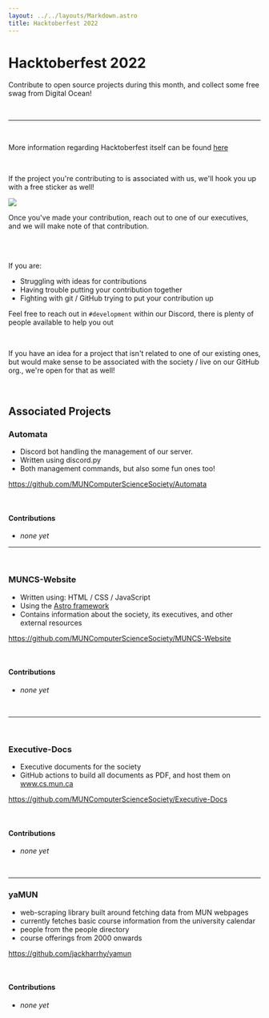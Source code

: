 ```yaml
---
layout: ../../layouts/Markdown.astro
title: Hacktoberfest 2022
---
```


# Hacktoberfest 2022

Contribute to open source projects during this month, and collect some free swag from Digital Ocean!

<br />

---

<br />

More information regarding Hacktoberfest itself can be found [here](https://hacktoberfest.com/)

<br />

If the project you're contributing to is associated with us, we'll hook you up with a free sticker as well!

<img class="w-1/2 mx-auto my-4" src="https://www.cs.mun.ca/~csclub/archive/posters/hacktoberfest2022/muncss-hacktoberfest-2022-pumpkin.png" />

Once you've made your contribution, reach out to one of our executives, and we will make note of that contribution.

<br />

<br />

If you are:

- Struggling with ideas for contributions
- Having trouble putting your contribution together
- Fighting with git / GitHub trying to put your contribution up

Feel free to reach out in `#development` within our Discord, there is plenty of people available to help you out

<br />

If you have an idea for a project that isn't related to one of our existing ones, but would make sense to be associated with the society / live on our GitHub org., we're open for that as well!

<br />

## Associated Projects

### Automata

- Discord bot handling the management of our server.
- Written using discord.py
- Both management commands, but also some fun ones too!

https://github.com/MUNComputerScienceSociety/Automata

<br />

#### Contributions

- _none yet_

---

<br />

### MUNCS-Website

- Written using: HTML / CSS / JavaScript
- Using the [Astro framework](https://astro.build/)
- Contains information about the society, its executives, and other external resources

https://github.com/MUNComputerScienceSociety/MUNCS-Website

<br />

#### Contributions

- _none yet_

<br />

---

<br />

### Executive-Docs

- Executive documents for the society
- GitHub actions to build all documents as PDF, and host them on www.cs.mun.ca

https://github.com/MUNComputerScienceSociety/Executive-Docs

<br />

#### Contributions

- _none yet_

<br />

---

### yaMUN

- web-scraping library built around fetching data from MUN webpages
- currently fetches basic course information from the university calendar
- people from the people directory
- course offerings from 2000 onwards

https://github.com/jackharrhy/yamun

<br />

#### Contributions

- _none yet_
